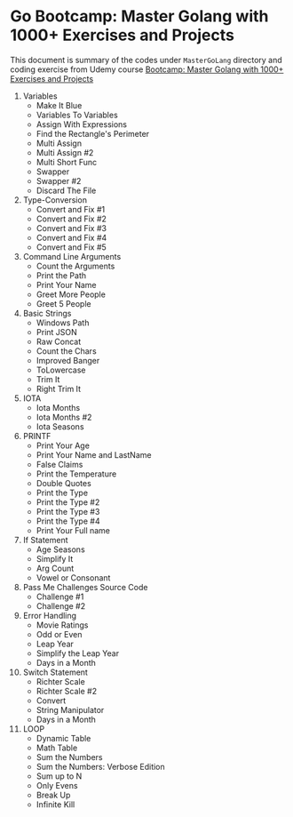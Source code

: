 # Go Bootcamp: Master Golang with 1000+ Exercises and Projects

This document is summary of the codes under `MasterGoLang` directory and coding exercise from Udemy course [Bootcamp: Master Golang with 1000+ Exercises and Projects
](https://www.udemy.com/course/learn-go-the-complete-bootcamp-course-golang)

1. Variables
    - Make It Blue
    - Variables To Variables
    - Assign With Expressions
    - Find the Rectangle's Perimeter
    - Multi Assign
    - Multi Assign #2
    - Multi Short Func
    - Swapper
    - Swapper #2
    - Discard The File
2. Type-Conversion
    - Convert and Fix #1
    - Convert and Fix #2
    - Convert and Fix #3
    - Convert and Fix #4
    - Convert and Fix #5
3. Command Line Arguments
    - Count the Arguments
    - Print the Path
    - Print Your Name
    - Greet More People
    - Greet 5 People
4. Basic Strings
    - Windows Path
    - Print JSON
    - Raw Concat
    - Count the Chars
    - Improved Banger
    - ToLowercase
    - Trim It
    - Right Trim It
5. IOTA
    - Iota Months
    - Iota Months #2
    - Iota Seasons
6. PRINTF
    - Print Your Age
    - Print Your Name and LastName
    - False Claims
    - Print the Temperature
    - Double Quotes
    - Print the Type
    - Print the Type #2
    - Print the Type #3
    - Print the Type #4
    - Print Your Full name
7. If Statement
    - Age Seasons
    - Simplify It
    - Arg Count
    - Vowel or Consonant
8. Pass Me Challenges Source Code
    - Challenge #1
    - Challenge #2
9. Error Handling
    - Movie Ratings
    - Odd or Even
    - Leap Year
    - Simplify the Leap Year
    - Days in a Month
10. Switch Statement
    - Richter Scale
    - Richter Scale #2
    - Convert
    - String Manipulator
    - Days in a Month
11. LOOP
    - Dynamic Table
    - Math Table
    - Sum the Numbers
    - Sum the Numbers: Verbose Edition
    - Sum up to N
    - Only Evens
    - Break Up
    - Infinite Kill
